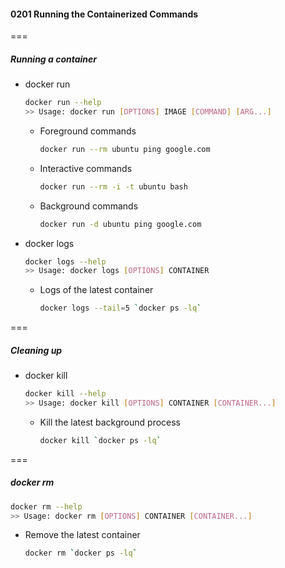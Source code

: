 <!-- ### 02 DOCKER BASICS -->
#### 0201 Running the Containerized Commands
===
##### Running a container

- docker run
  ```bash
  docker run --help
  >> Usage: docker run [OPTIONS] IMAGE [COMMAND] [ARG...]
  ```

  - Foreground commands  
    ```bash
    docker run --rm ubuntu ping google.com
    ```
  - Interactive commands  
    ```bash
    docker run --rm -i -t ubuntu bash
    ```
  - Background commands  
    ```bash
    docker run -d ubuntu ping google.com
    ```

- docker logs  
  ```bash
  docker logs --help
  >> Usage: docker logs [OPTIONS] CONTAINER
  ```  
  - Logs of the latest container  
    ```bash
    docker logs --tail=5 `docker ps -lq`
    ```

===
##### Cleaning up
- docker kill  
  ```bash
  docker kill --help
  >> Usage: docker kill [OPTIONS] CONTAINER [CONTAINER...]
  ```

  - Kill the latest background process  
    ```bash
    docker kill `docker ps -lq`
    ```

===

##### docker rm

```bash
docker rm --help
>> Usage: docker rm [OPTIONS] CONTAINER [CONTAINER...]
```

- Remove the latest container  
  ```bash
  docker rm `docker ps -lq`
  ```



